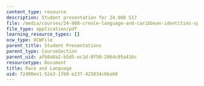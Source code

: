```yaml
---
content_type: resource
description: Student presentation for 24.908 S17
file: /media/courses/24-908-creole-language-and-caribbean-identities-spring-2017/f2400ee152a31fb0e237425834c6bab0_MIT24_908s17_RaceLanguage.pdf
file_type: application/pdf
learning_resource_types: []
ocw_type: OCWFile
parent_title: Student Presentations
parent_type: CourseSection
parent_uid: afb8a8a2-b5d5-ec1d-0f50-2064c05a416c
resourcetype: Document
title: Race and Language
uid: f2400ee1-52a3-1fb0-e237-425834c6bab0
---
```

